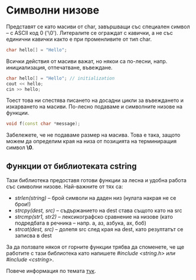 # Символни низове

Представят се като масиви от char, завършващи със специален символ – с ASCII код 0 ('\0'). Литералите се ограждат с кавички, а не със единични кавички както е при променливите от тип char. 
```c++
char hello[] = "Hello";
```
Всички действия от масиви важат, но някои са по-лесни, напр. инициализация, отпечатване, въвеждане.
```c++
char hello[] = "Hello"; // initialization
cout << hello;          
cin >> hello;           
```
Тоест това ни спестява писането на досадни цикли за въвеждането и изкарването на масиви. По-лесно подаваме и символните низове на функции.
```c++
void f(const char *message);        
```
Забележете, че не подаваме размер на масива. Това е така, защото можем да определим края на низа от позицията на терминиращия символ **\0**.

## Функции от библиотеката cstring
Тази библиотека предоставя готови функции за лесна и удобна работа със символни низове. Най-важните от тях са:
* *strlen(string)* – брой символи на даден низ (нулата накрая не се брои!)
* *strcpy(dest, src)* – съдържанието на dest става същото като на src
* *strcmp(str1, str2)* – лексикографско сравнение на низове (като подредбата в речника – напр. а, аз, азбука, ах, боб)
* *strcat(dest, src)* – долепя src след края на dest, като резултатът се записва в dest

За да ползвате някоя от горните функции трябва да споменете, че ще работите с тази библиотека като напишете *#include <string.h> или #include \<cstring>*.

Повече информация по темата [тук](https://www.tutorialspoint.com/cplusplus/cpp_strings.htm).

